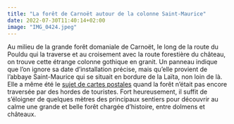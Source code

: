 ```yaml
---
title: "La forêt de Carnoët autour de la colonne Saint-Maurice"
date: 2022-07-30T11:40:14+02:00
image: "IMG_0424.jpeg"
---
```


Au milieu de la grande forêt domaniale de Carnoët, le long de la route du Pouldu qui la traverse et au croisement avec la route forestière du château, on trouve cette étrange colonne gothique en granit. Un panneau indique que l’on ignore sa date d’installation précise, mais qu’elle provient de l’abbaye Saint-Maurice qui se situait en bordure de la Laïta, non loin de là. Elle a même été le [sujet de cartes postales](https://www.geneanet.org/cartes-postales/view/7660080#0) quand la forêt n’était pas encore traversée par des hordes de touristes. Fort heureusement, il suffit de s’éloigner de quelques mètres des principaux sentiers pour découvrir au calme une grande et belle forêt chargée d’histoire, entre dolmens et châteaux.  
